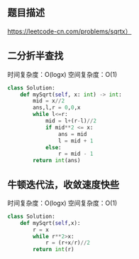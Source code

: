 ## 题目描述
https://leetcode-cn.com/problems/sqrtx）
## 二分折半查找
时间复杂度：O(logx)
空间复杂度：O(1)
```python
class Solution:
    def mySqrt(self, x: int) -> int:
        mid = x//2
        ans,l,r = 0,0,x
        while l<=r:
            mid = l+(r-l)//2
            if mid**2 <= x:
                ans = mid
                l = mid + 1
            else:
                r = mid - 1
        return int(ans)
```
## 牛顿迭代法，收敛速度快些
时间复杂度：O(logx)
空间复杂度：O(1)
```python
class Solution:
    def mySqrt(self,x):
        r = x
        while r**2>x:
            r = (r+x/r)//2
        return int(r)
```
